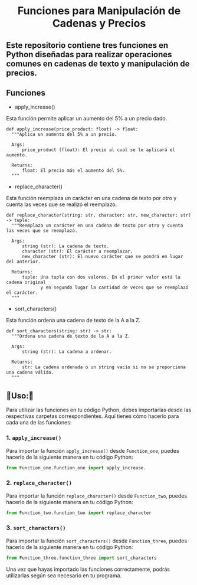 <div align="center">
  <h1>Funciones para Manipulación de Cadenas y Precios</h1>
</div>
<div>
  <h2>Este repositorio contiene tres funciones en Python diseñadas para realizar operaciones comunes en cadenas de texto y manipulación de precios.</h2>
</div>

<h2>Funciones</h2>

* apply_increase()

Esta función permite aplicar un aumento del 5% a un precio dado.

    def apply_increase(price_product: float) -> float:
      """Aplica un aumento del 5% a un precio.
      
      Args:
          price_product (float): El precio al cual se le aplicará el aumento.
      
      Returns:
          float: El precio más el aumento del 5%.
      """

* replace_character()

Esta función reemplaza un carácter en una cadena de texto por otro y cuenta las veces que se realizó el reemplazo.

    def replace_character(string: str, character: str, new_character: str) -> tuple:
      """Reemplaza un carácter en una cadena de texto por otro y cuenta las veces que se reemplazó.
      
      Args:
          string (str): La cadena de texto.
          character (str): El carácter a reemplazar.
          new_character (str): El nuevo carácter que se pondrá en lugar del anterior.
      
      Returns:
          tuple: Una tupla con dos valores. En el primer valor está la cadena original
                 y en segundo lugar la cantidad de veces que se reemplazó el carácter.
      """

* sort_characters()

Esta función ordena una cadena de texto de la A a la Z.

    def sort_characters(string: str) -> str:
      """Ordena una cadena de texto de la A a la Z.
  
      Args:
          string (str): La cadena a ordenar.
  
      Returns:
          str: La cadena ordenada o un string vacío si no se proporciona una cadena válida.
      """

<h2>📔Uso:📔 </h2>
Para utilizar las funciones en tu código Python, debes importarlas desde las respectivas carpetas correspondientes. Aquí tienes cómo hacerlo para cada una de las funciones:

### 1. `apply_increase()`

Para importar la función `apply_increase()` desde `Function_one`, puedes hacerlo de la siguiente manera en tu código Python:

```python
from Function_one.function_one import apply_increase.
```

### 2. `replace_character()`

Para importar la función `replace_character()` desde `Function_two`, puedes hacerlo de la siguiente manera en tu código Python:

```python
from Function_two.function_two import replace_character
```

### 3. `sort_characters()`

Para importar la función `sort_characters()` desde `Function_three`, puedes hacerlo de la siguiente manera en tu código Python:

```python
from Function_three.function_three import sort_characters
```


Una vez que hayas importado las funciones correctamente, podrás utilizarlas según sea necesario en tu programa.
